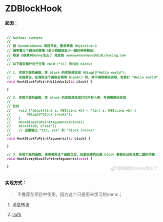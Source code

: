 # ZDBlockHook

#### 起因：

![block_sunnyxx](./Resource/block_sunnyxx.jpeg)

#### 实现方式：

> 不推荐在项目中使用，因为这个只是用来学习的demo；

1. 消息转发

2. [libffi](https://github.com/libffi/libffi)

   
